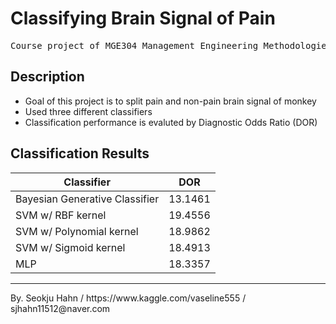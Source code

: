 # Classifying Brain Signal of Pain
<pre>
Course project of MGE304 Management Engineering Methodologies, UNIST
</pre>

## Description
* Goal of this project is to split pain and non-pain brain signal of monkey
* Used three different classifiers
* Classification performance is evaluted by Diagnostic Odds Ratio (DOR)

## Classification Results
Classifier | DOR 
------------ | ------------ 
Bayesian Generative Classifier | 13.1461  
SVM w/ RBF kernel | 19.4556
SVM w/ Polynomial kernel | 18.9862
SVM w/ Sigmoid kernel  | 18.4913
MLP | 18.3357  

<hr>
By. Seokju Hahn / https://www.kaggle.com/vaseline555 / sjhahn11512@naver.com
